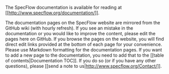 The SpecFlow documentation is available for reading at [[http://www.specflow.org/documentation/]].

The documentation pages on the SpecFlow website are mirrored from the GitHub wiki (with hourly refresh). If you see an mistake in the documentation or you would like to improve the content, please edit the pages here on GitHub. If you browse the pages on the website, you will find direct edit links provided at the bottom of each page for your convenience. Please use Markdown formatting for the documentation pages. If you want to add a new page to the documentation, you need to add that to the [[table of contents|Documentation TOC]]. If you do so (or if you have any other questions), please [[send a note to us|http://www.specflow.org/Contact/]].
